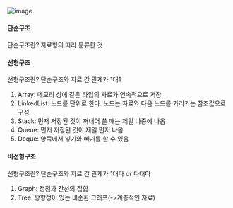 ![image](https://user-images.githubusercontent.com/62600984/171007026-981c3672-ced5-46c8-b47a-91c88dae6f52.png)



#### 단순구조

단순구조란? 자료형의 따라 분류한 것  



#### 선형구조

선형구조란? 단순구조와 자료 간 관계가 1대1

1) Array: 메모리 상에 같은 타입의 자료가 연속적으로 저장
2) LinkedList: 노드를 단위로 한다. 노드는 자료와 다음 노드를 가리키는 참조값으로 구성
3) Stack: 먼저 저장된 것이 꺼내어 쓸 때는 제일 나중에 나옴
4) Queue: 먼저 저장된 것이 제일 먼저 나옴
5) Deque: 양쪽에서 넣기와 빼기를 할 수 있음


#### 비선형구조

선형구조란? 단순구조와 자료 간 관계가 1대다 or 다대다

1) Graph: 정점과 간선의 집합
2) Tree: 방향성이 있는 비순환 그래프(->계층적인 자료)
